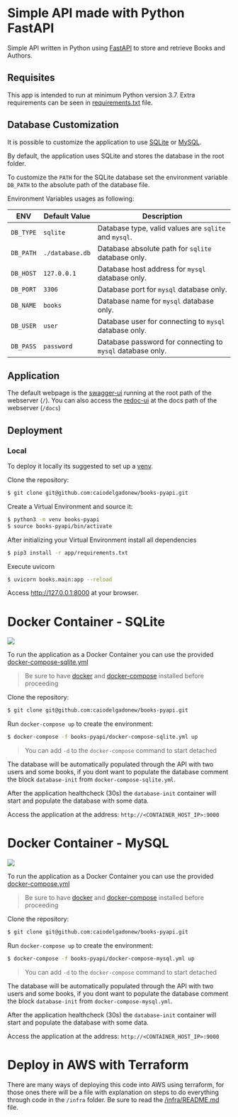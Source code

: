# Simple API made with Python FastAPI

Simple API written in Python using [FastAPI](https://fastapi.tiangolo.com/) to store and retrieve Books and Authors. 

## Requisites

This app is intended to run at minimum Python version 3.7.
Extra requirements can be seen in [requirements.txt](books/requirements.txt) file.

## Database Customization

It is possible to customize the application to use [SQLite](https://www.sqlite.org/index.html) or [MySQL](https://www.mysql.com/).

By default, the application uses SQLite and stores the database in the root folder.

To customize the `PATH` for the SQLite database set the environment variable `DB_PATH` to the absolute path of the database file.

Environment Variables usages as following:

|   ENV     |  Default Value  |                        Description                        |
|-----------|-----------------|-----------------------------------------------------------|
| `DB_TYPE` | `sqlite`        | Database type, valid values are `sqlite` and `mysql`.     |
| `DB_PATH` | `./database.db` | Database absolute path for `sqlite` database only.        | 
| `DB_HOST` | `127.0.0.1`     | Database host address for `mysql` database only.          | 
| `DB_PORT` | `3306`          | Database port for `mysql` database only.                  |
| `DB_NAME` | `books`         | Database name for `mysql` database only.                  |
| `DB_USER` | `user`          | Database user for connecting to `mysql` database only.    | 
| `DB_PASS` | `password`      | Database password for connecting to `mysql` database only.| 


## Application

 The default webpage is the [swagger-ui](https://swagger.io/tools/swagger-ui/) running at the root path of the webserver (`/`).
 You can also access the [redoc-ui](https://redocly.github.io/redoc/) at the docs path of the webserver (`/docs`)

## Deployment

### Local

To deploy it locally its suggested to set up a [venv](https://docs.python.org/3.9/library/venv.html).

Clone the repository:
```bash
$ git clone git@github.com:caiodelgadonew/books-pyapi.git
``` 

Create a Virtual Environment and source it:
```bash
$ python3 -m venv books-pyapi
$ source books-pyapi/bin/activate
``` 

After initializing your Virtual Environment install all dependencies
```bash
$ pip3 install -r app/requirements.txt
``` 

Execute uvicorn 
```bash
$ uvicorn books.main:app --reload
``` 

Access http://127.0.0.1:8000 at your browser.


# Docker Container - SQLite

[![](https://mermaid.ink/img/eyJjb2RlIjoiZ3JhcGggTFI7XG4gICAgQVtVU0VSXVxuICAgIEJbYm9va3MtcHlhcGldXG4gICAgQ1soU1FMaXRlKV1cbiAgICBEW2RhdGFiYXNlLWluaXRdXG5cbiAgICBBLS0gcG9ydDo5MDAwIC0tPkI7XG4gICAgQi0tIGhlYWx0aGNoZWNrIC0tPkI7XG4gICAgQi0tIHdyaXRlIC0tPkM7XG4gICAgQy0tIHJlYWQgLS0-QjtcbiAgICBELS0gcG9wdWxhdGVzIC0tPkM7IiwibWVybWFpZCI6eyJ0aGVtZSI6ImRlZmF1bHQifSwidXBkYXRlRWRpdG9yIjpmYWxzZSwiYXV0b1N5bmMiOnRydWUsInVwZGF0ZURpYWdyYW0iOmZhbHNlfQ)](https://mermaid.live/edit#eyJjb2RlIjoiZ3JhcGggTFI7XG4gICAgQVtVU0VSXVxuICAgIEJbYm9va3MtcHlhcGldXG4gICAgQ1soU1FMaXRlKV1cbiAgICBEW2RhdGFiYXNlLWluaXRdXG5cbiAgICBBLS0gcG9ydDo5MDAwIC0tPkI7XG4gICAgQi0tIGhlYWx0aGNoZWNrIC0tPkI7XG4gICAgQi0tIHdyaXRlIC0tPkM7XG4gICAgQy0tIHJlYWQgLS0-QjtcbiAgICBELS0gcG9wdWxhdGVzIC0tPkM7IiwibWVybWFpZCI6IntcbiAgXCJ0aGVtZVwiOiBcImRlZmF1bHRcIlxufSIsInVwZGF0ZUVkaXRvciI6ZmFsc2UsImF1dG9TeW5jIjp0cnVlLCJ1cGRhdGVEaWFncmFtIjpmYWxzZX0)

To run the application as a Docker Container you can use the provided [docker-compose-sqlite.yml](docker-compose-sqlite.yml)

> Be sure to have [docker](https://docs.docker.com/get-docker/) and [docker-compose](https://docs.docker.com/compose/install/) installed before proceeding

Clone the repository:
```bash
$ git clone git@github.com:caiodelgadonew/books-pyapi.git
``` 

Run `docker-compose up` to create the environment:
```bash
$ docker-compose -f books-pyapi/docker-compose-sqlite.yml up
``` 
> You can add `-d` to the `docker-compose` command to start detached

The database will be automatically populated through the API with two users and some books, if you dont want to populate the database comment the block `database-init` from `docker-compose-sqlite.yml`.

After the application healthcheck (30s) the `database-init` container will start and populate the database with some data.

Access the application at the address: `http://<CONTAINER_HOST_IP>:9000`


# Docker Container - MySQL

[![](https://mermaid.ink/img/eyJjb2RlIjoiZ3JhcGggTFI7XG4gICAgQVtVU0VSXVxuICAgIEJbYm9va3MtcHlhcGldXG4gICAgQ1soTXlTUUwpXVxuICAgIERbZGF0YWJhc2UtaW5pdF1cblxuICAgIEEtLSBwb3J0OjkwMDAgLS0-QjtcbiAgICBCLS0gaGVhbHRoY2hlY2sgLS0-QjtcbiAgICBDLS0gaGVhbHRoY2hlY2sgLS0-QztcbiAgICBCLS0gd3JpdGUgLS0-QztcbiAgICBDLS0gcmVhZCAtLT5CO1xuICAgIEQtLSBwb3B1bGF0ZXMgLS0-QztcbiIsIm1lcm1haWQiOnsidGhlbWUiOiJkZWZhdWx0In0sInVwZGF0ZUVkaXRvciI6ZmFsc2UsImF1dG9TeW5jIjp0cnVlLCJ1cGRhdGVEaWFncmFtIjpmYWxzZX0)](https://mermaid.live/edit#eyJjb2RlIjoiZ3JhcGggTFI7XG4gICAgQVtVU0VSXVxuICAgIEJbYm9va3MtcHlhcGldXG4gICAgQ1soTXlTUUwpXVxuICAgIERbZGF0YWJhc2UtaW5pdF1cblxuICAgIEEtLSBwb3J0OjkwMDAgLS0-QjtcbiAgICBCLS0gaGVhbHRoY2hlY2sgLS0-QjtcbiAgICBDLS0gaGVhbHRoY2hlY2sgLS0-QztcbiAgICBCLS0gd3JpdGUgLS0-QztcbiAgICBDLS0gcmVhZCAtLT5CO1xuICAgIEQtLSBwb3B1bGF0ZXMgLS0-QztcbiIsIm1lcm1haWQiOiJ7XG4gIFwidGhlbWVcIjogXCJkZWZhdWx0XCJcbn0iLCJ1cGRhdGVFZGl0b3IiOmZhbHNlLCJhdXRvU3luYyI6dHJ1ZSwidXBkYXRlRGlhZ3JhbSI6ZmFsc2V9)

To run the application as a Docker Container you can use the provided [docker-compose.yml](docker-compose.yml)

> Be sure to have [docker](https://docs.docker.com/get-docker/) and [docker-compose](https://docs.docker.com/compose/install/) installed before proceeding

Clone the repository:
```bash
$ git clone git@github.com:caiodelgadonew/books-pyapi.git
``` 

Run `docker-compose up` to create the environment:
```bash
$ docker-compose -f books-pyapi/docker-compose-mysql.yml up
``` 
> You can add `-d` to the `docker-compose` command to start detached

The database will be automatically populated through the API with two users and some books, if you dont want to populate the database comment the block `database-init` from `docker-compose-mysql.yml`.

After the application healthcheck (30s) the `database-init` container will start and populate the database with some data.

Access the application at the address: `http://<CONTAINER_HOST_IP>:9000`

# Deploy in AWS with Terraform

There are many ways of deploying this code into AWS using terraform, for those ones there will be a file with explanation on steps to do everything through code in the `/infra` folder. Be sure to read the [/infra/README.md](/infra/README.md) file.
